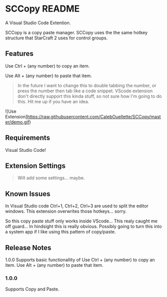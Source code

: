 # SCCopy README
A Visual Studio Code Extention.

SCCopy is a copy paste manager. SCCopy uses the the same hotkey structure that StarCraft 2 uses for control groups.

## Features

Use Ctrl + (any number) to copy an item.

Use Alt + (any number) to paste that item.

>In the future I want to change this to double tabbing the number, or press the number then tab like a code snippet. VScode extension don't directly support this kinda stuff, so not sure how I'm going to do this. Hit me up if you have an idea.  

![Use Extension]https://raw.githubusercontent.com/CalebOuellette/SCCopy/master/demo.gif)

## Requirements

Visual Studio Code!

## Extension Settings

>Will add some settings... maybe.

## Known Issues

In Visual Studio code Ctrl+1, Ctrl+2, Ctrl+3 are used to split the editor windows. This extension overwrites those hotkeys... sorry. 

So this copy paste stuff only works inside VScode... This realy caught me off guard... In hindsight this is really obvious. Possibly going to turn this into a system app if I like using this pattern of copy/paste. 

## Release Notes

1.0.0 Supports basic functionallity of 
Use Ctrl + (any number) to copy an item.
Use Alt + (any number) to paste that item.


### 1.0.0

Supports Copy and Paste.
